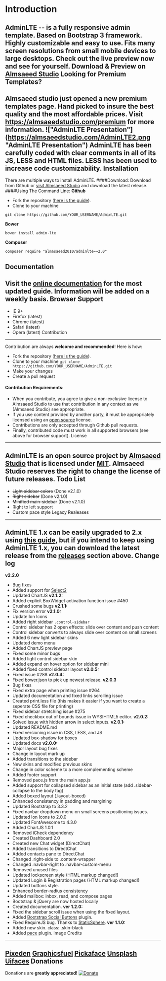 Introduction
============
**AdminLTE** -- is a fully responsive admin template. Based on **Bootstrap 3** framework. Highly customizable and easy to use. Fits many screen resolutions from small mobile devices to large desktops. Check out the live preview now and see for yourself. 
**Download & Preview on [Almsaeed Studio](https://almsaeedstudio.com)**
Looking for Premium Templates?
------------------------------
**Almsaeed studio just opened a new premium templates page. Hand picked to insure the best quality and the most affordable prices. Visit https://almsaeedstudio.com/premium for more information.**
!["AdminLTE Presentation"] (https://almsaeedstudio.com/AdminLTE2.png "AdminLTE Presentation")
**AdminLTE** has been carefully coded with clear comments in all of its JS, LESS and HTML files. LESS has been used to increase code customizability.
Installation
------------
There are multiple ways to install AdminLTE.
####Download:
Download from Github or [visit Almsaeed Studio](https://almsaeedstudio.com) and download the latest release.
####Using The Command Line:
**Github**
- Fork the repository ([here is the guide](https://help.github.com/articles/fork-a-repo/)).
- Clone to your machine 
```
git clone https://github.com/YOUR_USERNAME/AdminLTE.git
```
**Bower**
```
bower install admin-lte
```
**Composer**
```
composer require "almasaeed2010/adminlte=~2.0"
```
Documentation
-------------
Visit the [online documentation](https://almsaeedstudio.com/themes/AdminLTE/documentation/index.html) for the most
updated guide. Information will be added on a weekly basis.
Browser Support
---------------
- IE 9+
- Firefox (latest)
- Chrome (latest)
- Safari (latest)
- Opera (latest)
Contribution
------------
Contribution are always **welcome and recommended**! Here is how:
- Fork the repository ([here is the guide](https://help.github.com/articles/fork-a-repo/)).
- Clone to your machine ```git clone https://github.com/YOUR_USERNAME/AdminLTE.git```
- Make your changes
- Create a pull request
#### Contribution Requirements:
- When you contribute, you agree to give a non-exclusive license to Almsaeed Studio to use that contribution in any context as we (Almsaeed Studio) see appropriate.
- If you use content provided by another party, it must be appropriately licensed using an [open source](http://opensource.org/licenses) license.
- Contributions are only accepted through Github pull requests.
- Finally, contributed code must work in all supported browsers (see above for browser support).
License
-------
AdminLTE is an open source project by [Almsaeed Studio](https://almsaeedstudio.com) that is licensed under [MIT](http://opensource.org/licenses/MIT). Almsaeed Studio
reserves the right to change the license of future releases.
Todo List
---------
- ~~Light sidebar colors~~ (Done v2.1.0)
- ~~Right sidebar~~ (Done v2.1.0)
- ~~Minified main-sidebar~~ (Done v2.1.0)
- Right to left support
- Custom pace style
Legacy Realeases
----------------
AdminLTE 1.x can be easily upgraded to 2.x using [this guide](https://almsaeedstudio.com/themes/AdminLTE/documentation/index.html#browsers), but if you intend to keep using AdminLTE 1.x, you can download the latest release from the [releases](https://github.com/almasaeed2010/AdminLTE/releases) section above.
Change log
----------
**v2.2.0**
- Bug fixes
- Added support for [Select2](https://select2.github.io/)
- Updated ChartJS
**v2.1.2:**
- Added explicit BoxWidget activation function issue #450
- Crushed some bugs
**v2.1.1:**
- Fix version error
**v2.1.0:**
- Update Ion Icons
- Added right sidebar ```.control-sidebar```
- Control sidebar has 2 open effects: slide over content and push content
- Control sidebar converts to always slide over content on small screens
- Added 6 new light sidebar skins
- Updated demo menu
- Added ChartJS preview page
- Fixed some minor bugs
- Added light control sidebar skin
- Added expand on hover option for sidebar mini
- Added fixed control sidebar layout
**v2.0.5:**
- Fixed issue #288
**v2.0.4:**
- Fixed bower.json to pick up newest release.
**v2.0.3**
- Bug fixes
- Fixed extra page when printing issue #264
- Updated documentation and fixed links scrolling issue
- Created print.less file (this makes it easier if you want to create a seperate CSS file for printing)
- Fixed sidebar stretching issue #275
- Fixed checkbox out of bounds issue in WYSIHTML5 editor.
**v2.0.2:**
- Solved issue with hidden arrow in select inputs.
**v2.0.1:**
- Updated README.md
- Fixed versioning issue in CSS, LESS, and JS
- Updated box-shadow for boxes
- Updated docs
**v2.0.0:**
- Major layout bug fixes
- Change in layout mark up
- Added transitions to the sidebar
- New skins and modified previous skins
- Change in color scheme to a more complementing scheme 
- Added footer support
- Removed pace.js from the main app.js
- Added support for collapsed sidebar as an initial state (add .sidebar-collapse to the body tag)
- Added boxed layout (.layout-boxed)
- Enhanced consistency in padding and margining
- Updated Bootstrap to 3.3.2 
- Fixed navbar dropdown menu on small screens positioning issues.
- Updated Ion Icons to 2.0.0
- Updated FontAwesome to 4.3.0
- Added ChartJS 1.0.1
- Removed iCheck dependency
- Created Dashboard 2.0
- Created new Chat widget (DirectChat)
- Added transitions to DirectChat
- Added contacts pane to DirectChat
- Changed .right-side to .content-wrapper
- Changed .navbar-right to .navbar-custom-menu
- Removed unused files
- Updated lockscreen style (HTML markup changed!)
- Updated Login & Registration pages (HTML markup changed!)
- Updated buttons style.
- Enhanced border-radius consistency
- Added mailbox: inbox, read, and compose pages
- Bootstrap & jQuery are now hosted locally
- Created documentation.
**ver 1.2.0:**
- Fixed the sidebar scroll issue when using the fixed layout.
- Added [Bootstrap Social Buttons](http://lipis.github.io/bootstrap-social/ "Bootstrap Social") plugin.
- Fixed RequireJS bug. Thanks to [StaticSphere](https://github.com/StaticSphere "github user"). 
**ver 1.1.0:**
- Added new skin. class: .skin-black
- Added [pace](http://github.hubspot.com/pace/docs/welcome/ "pace") plugin.
Image Credits
-------------
[Pixeden](http://www.pixeden.com/psd-web-elements/flat-responsive-showcase-psd)
[Graphicsfuel](http://www.graphicsfuel.com/2013/02/13-high-resolution-blur-backgrounds/)
[Pickaface](http://pickaface.net/)
[Unsplash](https://unsplash.com/)
[Uifaces](http://uifaces.com/)
Donations
---------
Donations are **greatly appreciated!**
[![Donate](https://www.paypalobjects.com/en_US/i/btn/btn_donateCC_LG.gif "AdminLTE Presentation")](https://www.paypal.com/cgi-bin/webscr?cmd=_s-xclick&hosted_button_id=629XCUSXBHCBC "Donate")
